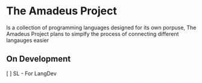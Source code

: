 # The Amadeus Project
Is a collection of programming languages designed for its own porpuse, The Amadeus Project plans to simplfy the process of connecting different langauges easier

## On Development
[ ] SL - For LangDev

